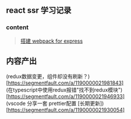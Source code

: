 ## react ssr 学习记录

### content

> [搭建 webpack for express]()

## 内容产出
(redux数据变更，组件却没有刷新？)[https://segmentfault.com/a/1190000021981843]  
(在typescript中使用redux报错"找不到redux模块")[https://segmentfault.com/a/1190000021946933]  
(vscode 分享一套 prettier配置 [长期更新])[https://segmentfault.com/a/1190000021930054]  